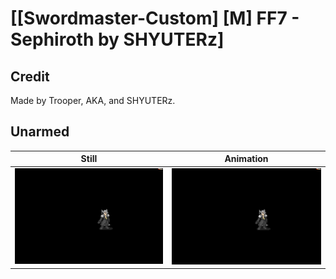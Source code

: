 # [\[Swordmaster-Custom\] \[M\] FF7 - Sephiroth by SHYUTERz]

## Credit

Made by Trooper, AKA, and SHYUTERz.
	
## Unarmed

| Still | Animation |
| :---: | :-------: |
| ![Unarmed still](./Unarmed_000.png) | ![Unarmed animation](./Unarmed.gif) |
